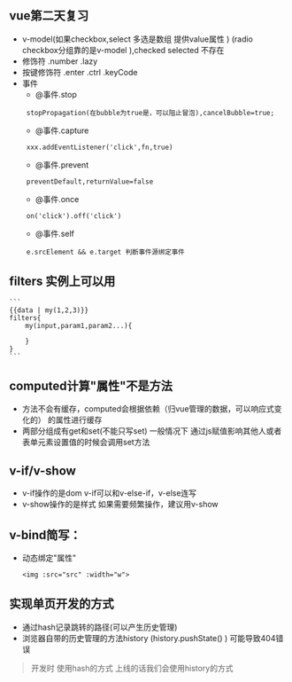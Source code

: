 ## vue第二天复习
- v-model(如果checkbox,select 多选是数组 提供value属性 )
(radio checkbox分组靠的是v-model  ),checked selected 不存在
- 修饰符 .number .lazy
- 按键修饰符 .enter .ctrl .keyCode
- 事件 
    - @事件.stop
    ```
     stopPropagation(在bubble为true是，可以阻止冒泡),cancelBubble=true;
    ```
    - @事件.capture
    ```
     xxx.addEventListener('click',fn,true)
    ```
    - @事件.prevent
    ```
     preventDefault,returnValue=false
    ```
    - @事件.once
    ```
     on('click').off('click')
    ```
    - @事件.self
    ```
     e.srcElement && e.target 判断事件源绑定事件
    ```

## filters 实例上可以用
    ```
    {{data | my(1,2,3)}}
    filters{
        my(input,param1,param2...){

        }
    }
    ```

## computed计算"属性"不是方法
- 方法不会有缓存，computed会根据依赖（归vue管理的数据，可以响应式变化的）
的属性进行缓存
- 两部分组成有get和set(不能只写set) 一般情况下
通过js赋值影响其他人或者表单元素设置值的时候会调用set方法

## v-if/v-show
- v-if操作的是dom v-if可以和v-else-if，v-else连写
- v-show操作的是样式 如果需要频繁操作，建议用v-show

## v-bind简写：
- 动态绑定"属性" 
    ```
    <img :src="src" :width="w">
    ```

## 实现单页开发的方式
- 通过hash记录跳转的路径(可以产生历史管理)
- 浏览器自带的历史管理的方法history (history.pushState() ) 可能导致404错误

> 开发时 使用hash的方式 上线的话我们会使用history的方式

 